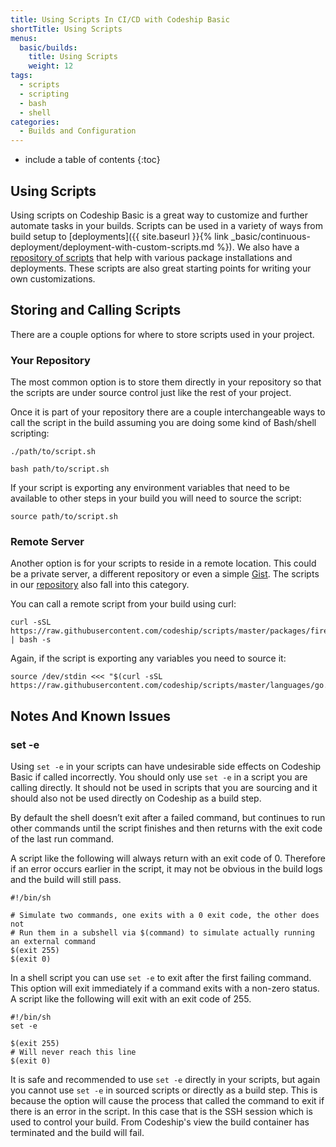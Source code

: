 ```yaml
---
title: Using Scripts In CI/CD with Codeship Basic
shortTitle: Using Scripts
menus:
  basic/builds:
    title: Using Scripts
    weight: 12
tags:
  - scripts
  - scripting
  - bash
  - shell
categories:
  - Builds and Configuration  
---
```


* include a table of contents
{:toc}

## Using Scripts

Using scripts on Codeship Basic is a great way to customize and further automate tasks in your builds. Scripts can be used in a variety of ways from build setup to [deployments]({{ site.baseurl }}{% link _basic/continuous-deployment/deployment-with-custom-scripts.md %}). We also have a [repository of scripts](https://github.com/codeship/scripts) that help with various package installations and deployments. These scripts are also great starting points for writing your own customizations.

## Storing and Calling Scripts

There are a couple options for where to store scripts used in your project.

### Your Repository

The most common option is to store them directly in your repository so that the scripts are under source control just like the rest of your project.

Once it is part of your repository there are a couple interchangeable ways to call the script in the build assuming you are doing some kind of Bash/shell scripting:

```shell
./path/to/script.sh

bash path/to/script.sh
```

If your script is exporting any environment variables that need to be available to other steps in your build you will need to source the script:

```shell
source path/to/script.sh
```

### Remote Server

Another option is for your scripts to reside in a remote location. This could be a private server, a different repository or even a simple [Gist](https://gist.github.com). The scripts in our [repository](https://github.com/codeship/scripts) also fall into this category.

You can call a remote script from your build using curl:

```shell
curl -sSL https://raw.githubusercontent.com/codeship/scripts/master/packages/firefox.sh | bash -s
```

Again, if the script is exporting any variables you need to source it:

```shell
source /dev/stdin <<< "$(curl -sSL https://raw.githubusercontent.com/codeship/scripts/master/languages/go.sh)"
```

## Notes And Known Issues

### set -e

Using `set -e` in your scripts can have undesirable side effects on Codeship Basic if called incorrectly. You should only use `set -e` in a script you are calling directly. It should not be used in scripts that you are sourcing and it should also not be used directly on Codeship as a build step.

By default the shell doesn’t exit after a failed command, but continues to run other commands until the script finishes and then returns with the exit code of the last run command.

A script like the following will always return with an exit code of 0. Therefore if an error occurs earlier in the script, it may not be obvious in the build logs and the build will still pass.

```shell
#!/bin/sh

# Simulate two commands, one exits with a 0 exit code, the other does not
# Run them in a subshell via $(command) to simulate actually running an external command
$(exit 255)
$(exit 0)
```

In a shell script you can use `set -e` to exit after the first failing command. This option will exit immediately if a command exits with a non-zero status. A script like the following will exit with an exit code of 255.

```shell
#!/bin/sh
set -e

$(exit 255)
# Will never reach this line
$(exit 0)
```

It is safe and recommended to use `set -e` directly in your scripts, but again you cannot use `set -e` in sourced scripts or directly as a build step. This is because the option will cause the process that called the command to exit if there is an error in the script. In this case that is the SSH session which is used to control your build. From Codeship's view the build container has terminated and the build will fail.
